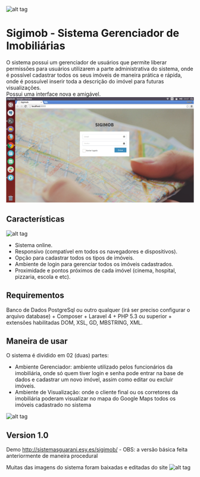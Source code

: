 ![alt tag](https://github.com/renankabal/cadastro-imobiliario/blob/master/images/telas-do-sistema/logo.png)

Sigimob - Sistema Gerenciador de Imobiliárias
=========
O sistema possui um gerenciador de usuários que permite liberar permissões para usuários utilizarem a parte administrativa do sistema, onde é possível cadastrar todos os seus imóveis de maneira prática e rápida, onde é possuível inserir toda a descrição do imóvel para futuras visualizações.  
Possui uma interface nova e amigável.  
![alt tag](https://github.com/SistemasGuarani/sigimob/blob/master/public/imagens/telas-sistema/login.png)

Características
----
![alt tag](https://github.com/renankabal/cadastro-imobiliario/blob/master/images/telas-do-sistema/recursos.png)

  - Sistema online.
  - Responsivo (compatível em todos os navegadores e dispositivos).
  - Opção para cadastrar todos os tipos de imóveis.
  - Ambiente de login para gerenciar todos os imóveis cadastrados.
  - Proximidade e pontos próximos de cada imóvel (cinema, hospital, pizzaria, escola e etc).

Requirementos
----

Banco de Dados PostgreSql ou outro qualquer (irá ser preciso configurar o arquivo database) + Composer + Laravel 4 + PHP 5.3 ou superior + extensões habilitadas DOM, XSL, GD, MBSTRING, XML.


Maneira de usar
----

O sistema é dividido em 02 (duas) partes:
- Ambiente Gerenciador: ambiente utilizado pelos funcionários da imobiliária, onde só quem tiver login e senha pode entrar na base de dados e cadastrar um novo imóvel, assim como editar ou excluir imóveis.
- Ambiente de Visualização: onde o cliente final ou os corretores da imobiliária poderam visualizar no mapa do Google Maps todos os imóveis cadastrado no sistema

![alt tag](https://github.com/renankabal/cadastro-imobiliario/blob/master/images/telas-do-sistema/mapa.png)

Version 1.0
----
Demo http://sistemasguarani.esy.es/sigimob/ - OBS: a versão básica feita anteriormente de maneira procedural

Muitas das imagens do sistema foram baixadas e editadas do site ![alt tag](https://github.com/renankabal/cadastro-imobiliario/blob/master/images/telas-do-sistema/freepik.png)

